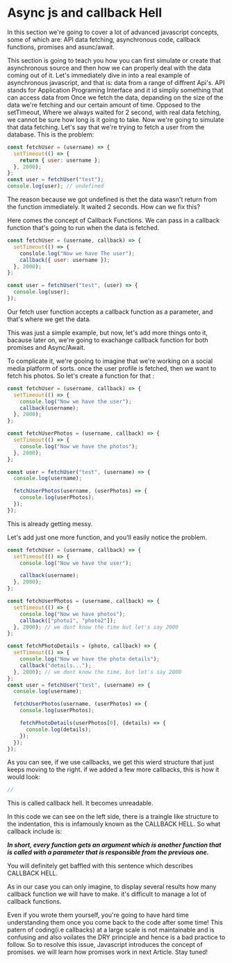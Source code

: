 # Async js and callback Hell

In this section we're going to cover a lot of advanced javascript concepts, some of which are: API data fetching, asynchronous code, callback functions, promises and asunc/await.

This section is going to teach you how you can first simulate or create that asynchronous source and then how we can properly deal with the data coming out of it.
Let's immediately dive in into a real example of asynchronous javascript, and that is: data from a range of diffrent Api's. API stands for Application Programing Interface and it id simpliy something that can access data from
Once we fetch the data, depanding on the size of the data we're fetching and our certain amount of time.
Opposed to the setTimeout, Where we always waited for 2 second, with real data fetching, we cannot be sure how long is it going to take.
Now we're going to simulate that data fetching.
Let's say that we're trying to fetch a user from the database.
This is the problem:

```javascript
const fetchUser = (username) => {
  setTimeout(() => {
    return { user: username };
  }, 2000);
};
const user = fetchUser("test");
console.log(user); // undefined
```

The reason because we got undefined is thet the data wasn't return from the function immediately. It waited 2 seconds. How can we fix this?

Here comes the concept of Callback Functions.
We can pass in a callback function that's going to run when the data is fetched.

```javascript
const fetchUser = (username, callback) => {
  setTimeout(() => {
    conslole.log("Now we have The user");
    callback({ user: username });
  }, 2000);
};

const user = fetchUser("test", (user) => {
  console.log(user);
});
```

Our fetch user function accepts a callback function as a parameter, and that's where we get the data.

This was just a simple example, but now, let's add more things onto it, bacause later on, we're going to exachange callback function for both promises and Async/Await.

To complicate it, we're gooing to imagine that we're working on a social media platform of sorts.
once the user profile is fetched, then we want to fetch his photos.
So let's create a function for that :

```javascript
const fetchUser = (username, callback) => {
  setTimeout(() => {
    console.log("Now we have the user");
    callback(username);
  }, 2000);
};

const fetchUserPhotos = (username, callback) => {
  setTimeout(() => {
    console.log("Now we have the photos");
  }, 2000);
};

const user = fetchUser("test", (username) => {
  console.log(username);

  fetchUserPhotos(username, (userPhotos) => {
    console.log(userPhotos);
  });
});
```

This is already getting messy.

Let's add just one more function, and you'll easily notice the problem.

```javascript
const fetchUser = (username, callback) => {
  setTimeout(() => {
    console.log("Now we have the user");

    callback(username);
  }, 2000);
};

const fetchUserPhotos = (username, callback) => {
  setTimeout(() => {
    console.log("Now we have photos");
    callback(["photo1", "photo2"]);
  }, 2000); // we dont know the time but let's say 2000
};

const fetchPhotoDetails = (photo, callback) => {
  setTimeout(() => {
    console.log("Now we have the photo details");
    callback("details...");
  }, 2000); // we dont know the time, but let's say 2000
};
const user = fetchUser("test", (username) => {
  console.log(username);

  fetchUserPhotos(username, (userPhotos) => {
    console.log(userPhotos);

    fetchPhotoDetails(userPhotos[0], (details) => {
      console.log(details);
    });
  });
});
```

As you can see, if we use callbacks, we get this wierd structure that just keeps moving to the right. if we added a few more callbacks, this is how it would look:

```javascript
//
```

This is called callback hell. It becomes unreadable.

In this code we can see on the left side, there is a traingle like structure to the indentation, this is infamously known as the CALLBACK HELL. So what callback include is:

**_In short, every function gets an argument which is another function that is called with a parameter that is responsible from the previous one._**

You will definitely get baffled with this sentence which describes CALLBACK HELL.

As in our case you can only imagine, to display several results how many callback function we will have to make. it's difficult to manage a lot of callback functions.

Even if you wrote them yourself, you're going to have hard time understanding them once you come back
to the code after some time!
This patern of coding(i.e callbacks) at a large scale is not maintainable and is confusing and also voilates the DRY principle and hence is a bad practice to follow.
So to resolve this issue, Javascript introduces the concept of promises. we will learn how promises work in next Article. Stay tuned!
